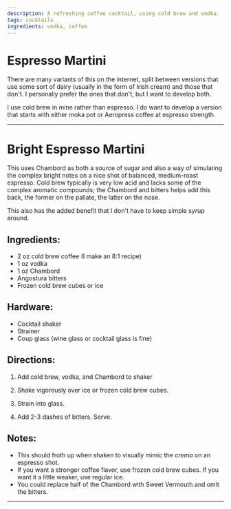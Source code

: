 ```yaml
---
description: A refreshing coffee cocktail, using cold brew and vodka. 
tags: cocktails
ingredients: vodka, coffee
---
```


# Espresso Martini

There are many variants of this on the internet, split between versions that use some sort of dairy (usually in the form of Irish cream) and those that don't. I personally prefer the ones that don't, but I want to develop both.

I use cold brew in mine rather than espresso. I do want to develop a version that starts with either moka pot or Aeropress coffee at espresso strength. 

---

# Bright Espresso Martini 

This uses Chambord as both a source of sugar and also a way of simulating the complex bright notes on a nice shot of balanced, medium-roast espresso. Cold brew typically is very low acid and lacks some of the complex aromatic compounds; the Chambord and bitters helps add this back, the former on the pallate, the latter on the nose. 

This also has the added benefit that I don't have to keep simple syrup around. 

## Ingredients:

- 2 oz cold brew coffee (I make an 8:1 recipe)
- 1 oz vodka
- 1 oz Chambord 
- Angostura bitters
- Frozen cold brew cubes or ice

## Hardware:

- Cocktail shaker
- Strainer
- Coup glass (wine glass or cocktail glass is fine)

## Directions:

1. Add cold brew, vodka, and Chambord to shaker 

2. Shake vigorously over ice or frozen cold brew cubes.

3. Strain into glass. 

4. Add 2-3 dashes of bitters. Serve.

## Notes:

- This should froth up when shaken to visually mimic the _crema_ on an espresso shot.
- If you want a stronger coffee flavor, use frozen cold brew cubes. If you want it a little weaker, use regular ice. 
- You could replace half of the Chambord with Sweet Vermouth and omit the bitters.

---

